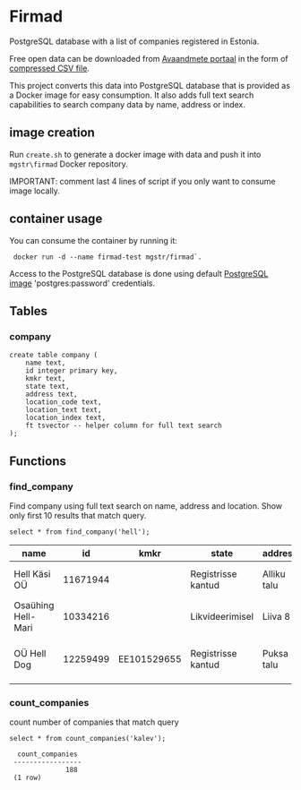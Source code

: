 # Firmad
PostgreSQL database with a list of companies registered in Estonia.

Free open data can be downloaded from [Avaandmete portaal](https://opendata.riik.ee/dataset/http-avaandmed-rik-ee-andmed-ariregister) in the form of [compressed CSV file](http://avaandmed.rik.ee/andmed/ARIREGISTER/ariregister_csv.zip).

This project converts this data into PostgreSQL database that is provided as a Docker image for easy consumption. It also adds full text search capabilities to search company data by name, address or index.

## image creation

Run `create.sh` to generate a docker image with data and push it into `mgstr\firmad` Docker repository.

IMPORTANT: comment last 4 lines of script if you only want to consume image locally.

## container usage

You can consume the container by running it:

     docker run -d --name firmad-test mgstr/firmad`.

Access to the PostgreSQL database is done using default [PostgreSQL image](https://hub.docker.com/_/postgres/) 'postgres:password' credentials.

## Tables

### company

    create table company (
        name text,
        id integer primary key,
        kmkr text,
        state text,
        address text,
        location_code text,
        location_text text,
        location_index text,
        ft tsvector -- helper column for full text search
    );

## Functions

### find_company

Find company using full text search on name, address and location. Show only first 10 results that match query.

`select * from find_company('hell');`

|        name        |    id    |    kmkr     |       state        |   address   | location_code |             location_text              | location_index |
|--------------------|----------|-------------|--------------------|-------------|---------------|----------------------------------------|----------------|
| Hell Käsi OÜ       | 11671944 |             | Registrisse kantud | Alliku talu | 1018          | Aakre küla, Puka vald, Valgamaa        | 67202          |
| Osaühing Hell-Mari | 10334216 |             | Likvideerimisel    | Liiva 8     | 0349          | Kuressaare                             | EE3300         |
| OÜ Hell Dog        | 12259499 | EE101529655 | Registrisse kantud | Puksa talu  | 8574          | Tännassilma küla, Põlva vald, Põlvamaa | 63224          |

### count_companies

count number of companies that match query

`select * from count_companies('kalev');`

      count_companies 
     -----------------
                  188
     (1 row)
